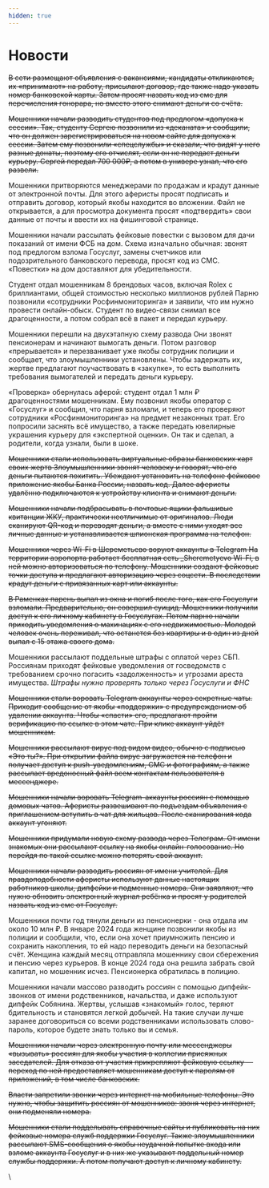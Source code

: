 ```yaml
---
hidden: true
---
```


# Новости

~~В сети размещают объявления с вакансиями, кандидаты откликаются, их «принимают» на работу, присылают договор, где также надо указать номер банковской карты. Затем просят назвать код из смс для перечисления гонорара, но вместо этого снимают деньги со счёта.~~

~~Мошенники начали разводить студентов под предлогом «допуска к сессии». Так, студенту Сергею позвонили из «деканата» и сообщили, что он должен зарегистрироваться на новом сайте для допуска к сессии. Затем ему позвонили «спецслужбы» и сказали, что видят у него разные донаты, поэтому его отчислят, если он не передаст деньги курьеру. Сергей передал 700 000₽, а потом в универе узнал, что его развели.~~

Мошенники притворяются менеджерами по продажам и крадут данные от электронной почты. Для этого аферисты просят подписать и отправить договор, который якобы находится во вложении. Файл не открывается, а для просмотра документа просят «подтвердить» свои данные от почты и ввести их на фишинговой странице.

Мошенники начали рассылать фейковые повестки с вызовом для дачи показаний от имени ФСБ на дом. Схема изначально обычная: звонят под предлогом взлома Госуслуг, замены счетчиков или подозрительного банковского перевода, просят код из СМС. «Повестки» на дом доставляют для убедительности.

Студент отдал мошенникам 8 брендовых часов, включая Rolex с бриллиантами, общей стоимостью несколько миллионов рублей  Парню позвонили «сотрудники Росфинмониторинга» и заявили, что им нужно провести онлайн-обыск. Студент по видео-связи снимал все драгоценности, а потом собрал всё в пакет и передал курьеру.

Мошенники перешли на двухэтапную схему развода  Они звонят пенсионерам и начинают вымогать деньги. Потом разговор «прерывается» и перезванивает уже якобы сотрудник полиции и сообщает, что злоумышленники установлены. Чтобы задержать их, жертве предлагают поучаствовать в «закупке», то есть выполнить требования вымогателей и передать деньги курьеру.

«Проверка» обернулась аферой: студент отдал 1 млн ₽ драгоценностями мошенникам. Ему позвонил якобы оператор с «Госуслуг» и сообщил, что парня взломали, и теперь его проверяют сотрудники «Росфинмониторинга» на предмет незаконных трат. Его попросили заснять всё имущество, а также передать ювелирные украшения курьеру для «экспертной оценки». Он так и сделал, а родители, когда узнали, были в шоке.

~~Мошенники стали использовать виртуальные образы банковских карт своих жертв  Злоумышленники звонят человеку и говорят, что его деньги пытаются похитить. Убеждают установить на телефоне фейковое приложение якобы Банка России, назвать код. Далее аферисты удалённо подключаются к устройству клиента и снимают деньги.~~

~~Мошенники начали подбрасывать в почтовые ящики фальшивые квитанции ЖКУ, практически неотличимые от оригиналов. Люди сканируют QR-код и переводят деньги, а вместе с ними уходят все личные данные и устанавливается шпионская программа на телефон.~~&#x20;

~~Мошенники через Wi-Fi в Шереметьево воруют аккаунты в Telegram  На территории аэропорта работает бесплатная сеть \_Sheremetyevo Wi-Fi, в ней можно авторизоваться по телефону. Мошенники создают фейковые точки доступа и предлагают авторизацию через соцсети. В последствии крадут деньги с привязанных карт или аккаунты.~~

~~В Раменках парень выпал из окна и погиб после того, как его Госуслуги взломали. Предварительно, он совершил суицид. Мошенники получили доступ к его личному кабинету в Госуслугах. Потом парню начали приходить уведомления о махинациях с его недвижимостью. Молодой человек очень переживал, что останется без квартиры и в один из дней выпал с 15 этажа своего дома.~~

Мошенники рассылают поддельные штрафы с оплатой через СБП. Россиянам приходят фейковые уведомления от госведомств с требованием срочно погасить «задолженность» и угрозами ареста имущества. _Штрафы нужно проверять только через Госуслуги и ФНС_

~~Мошенники стали воровать Telegram аккаунты через секретные чаты. Приходит сообщение от якобы «поддержки» с предупреждением об удалении аккаунта. Чтобы «спасти» его, предлагают пройти верификацию по ссылке в этом чате. При клике аккаунт уйдёт мошенникам.~~

~~Мошенники рассылают вирус под видом видео, обычно с подписью «Это ты?». При открытии файла вирус загружается на телефон и получает доступ к push-уведомлениям, СМС и фотографиям, а также рассылает вредоносный файл всем контактам пользователя в мессенджере.~~

~~Мошенники начали воровать Telegram-аккаунты россиян с помощью домовых чатов. Аферисты развешивают по подъездам объявления с приглашением вступить в чат для жильцов. После сканирования кода аккаунт угоняют.~~

~~Мошенники придумали новую схему развода через Телеграм. От имени знакомых они рассылают ссылку на якобы онлайн-голосование. Но перейдя по такой ссылке можно потерять свой аккаунт.~~&#x20;

~~Мошенники начали разводить россиян от имени учителей. Для правдоподобности аферисты используют данные настоящих работников школы, дипфейки и подменные номера. Они заявляют, что нужно обновить электронный журнал ребёнка и просят у родителей назвать код из смс от Госуслуг.~~

Мошенники почти год тянули деньги из пенсионерки - она отдала им около 10 млн ₽. В январе 2024 года женщине позвонили якобы из полиции и сообщили, что, если она хочет приумножить пенсию и сохранить накопления, то ей надо переводить деньги на безопасный счёт. Женщина каждый месяц отправляла мошеннику свои сбережения и пенсию через курьеров. В конце 2024 года она решила забрать свой капитал, но мошенник исчез. Пенсионерка обратилась в полицию.

Мошенники начали массово разводить россиян с помощью дипфейк-звонков от имени родственников, начальства, и даже используют дипфейк Собянина. Жертвы, услышав «знакомый» голос, теряют бдительность и становятся легкой добычей. На такие случаи лучше заранее договориться со всеми родственниками использовать слово-пароль, которое будете знать только вы и семья.

~~Мошенники начали через электронную почту или мессенджеры «вызывать» россиян для якобы участия в коллегии присяжных заседателей. Для отказа от участия прикрепляют фейковую ссылку — переход по ней предоставляет мошенникам доступ к паролям от приложений, в том числе банковских.~~

~~Власти запретили звонки через интернет на мобильные телефоны. Это нужно, чтобы защитить россиян от мошенников: звоня через интернет, они подменяли номера.~~

~~Мошенники стали подделывать справочные сайты и публиковать на них фейковые номера служб поддержки Госуслуг. Также злоумышленники рассылают SMS-сообщения о якобы неудачной попытке входа или взломе аккаунта Госуслуг и в них же указывают поддельный номер службы поддержки. А потом получают доступ к личному кабинету.~~

\
